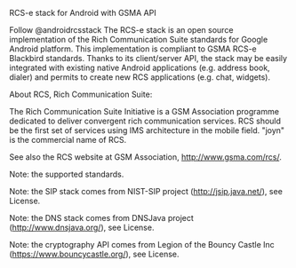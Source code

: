 RCS-e stack for Android with GSMA API

Follow @androidrcsstack
The RCS-e stack is an open source implementation of the Rich Communication Suite standards for Google Android platform. This implementation is compliant to GSMA RCS-e Blackbird standards. Thanks to its client/server API, the stack may be easily integrated with existing native Android applications (e.g. address book, dialer) and permits to create new RCS applications (e.g. chat, widgets).

About RCS, Rich Communication Suite:

The Rich Communication Suite Initiative is a GSM Association programme dedicated to deliver convergent rich communication services. RCS should be the first set of services using IMS architecture in the mobile field. "joyn" is the commercial name of RCS.

See also the RCS website at GSM Association, http://www.gsma.com/rcs/.

Note: the supported standards.

Note: the SIP stack comes from NIST-SIP project (http://jsip.java.net/), see License.

Note: the DNS stack comes from DNSJava project (http://www.dnsjava.org/), see License.

Note: the cryptography API comes from Legion of the Bouncy Castle Inc (https://www.bouncycastle.org/), see License.
